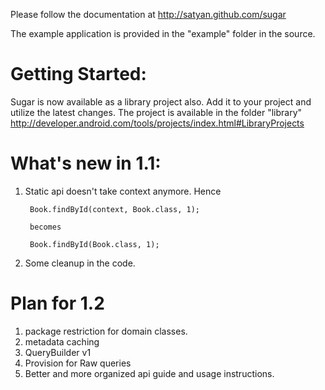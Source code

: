 Please follow the documentation at
http://satyan.github.com/sugar

The example application is provided in the "example" folder in the source.


# Getting Started:

Sugar is now available as a library project also. Add it to your project and utilize the latest changes.
The project is available in the folder "library"
http://developer.android.com/tools/projects/index.html#LibraryProjects

# What's new in 1.1:

1. Static api doesn't take context anymore. Hence

        Book.findById(context, Book.class, 1);

        becomes

        Book.findById(Book.class, 1);


2. Some cleanup in the code.

# Plan for 1.2

1. package restriction for domain classes.
2. metadata caching
3. QueryBuilder v1
4. Provision for Raw queries
5. Better and more organized api guide and usage instructions.
